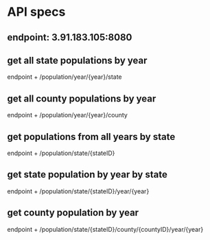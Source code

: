 # API specs

## endpoint:  3.91.183.105:8080

## get all state populations by year

endpoint + /population/year/{year}/state

## get all county populations by year

endpoint + /population/year/{year}/county

## get populations from all years by state

endpoint + /population/state/{stateID}

## get state population by year by state

endpoint + /population/state/{stateID}/year/{year}

## get county population by year

endpoint + /population/state/{stateID}/county/{countyID}/year/{year}
